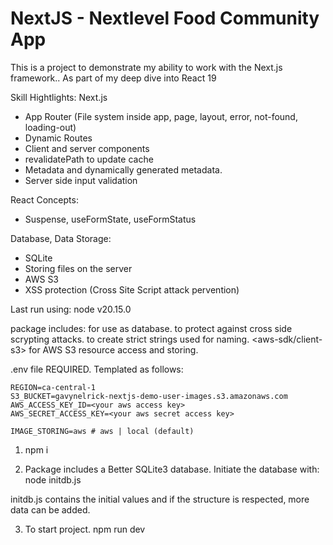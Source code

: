 # NextJS - Nextlevel Food Community App

This is a project to demonstrate my ability to work with the Next.js framework.. As part of my deep dive into React 19

Skill Hightlights:
Next.js

- App Router (File system inside app, page, layout, error, not-found, loading-out)
- Dynamic Routes
- Client and server components
- revalidatePath to update cache
- Metadata and dynamically generated metadata.
- Server side input validation

React Concepts:

- Suspense, useFormState, useFormStatus

Database, Data Storage:

- SQLite
- Storing files on the server
- AWS S3
- XSS protection (Cross Site Script attack pervention)

Last run using: node v20.15.0

package includes:
<better-sqlite3> for use as database.
<xss> to protect against cross side scrypting attacks.
<slugify> to create strict strings used for naming.
<aws-sdk/client-s3> for AWS S3 resource access and storing.

.env file REQUIRED. Templated as follows:

```
REGION=ca-central-1
S3_BUCKET=gavynelrick-nextjs-demo-user-images.s3.amazonaws.com
AWS_ACCESS_KEY_ID=<your aws access key>
AWS_SECRET_ACCESS_KEY=<your aws secret access key>

IMAGE_STORING=aws # aws | local (default)
```

1. npm i

2. Package includes a Better SQLite3 database. Initiate the database with:
   node initdb.js

initdb.js contains the initial values and if the structure is respected, more data can be added.

3. To start project.
   npm run dev

